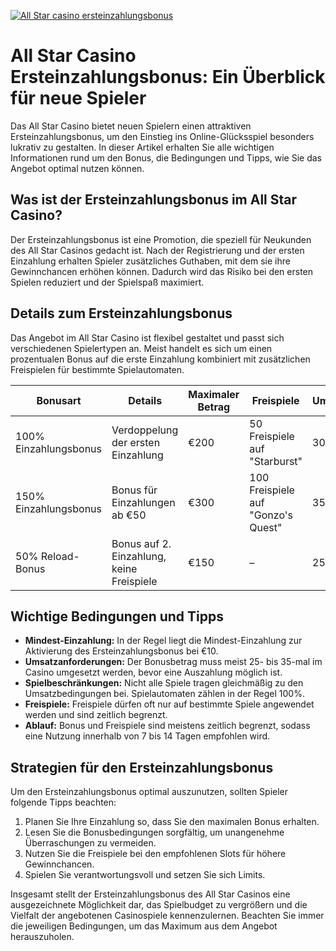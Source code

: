 [![All Star casino ersteinzahlungsbonus](https://123-caf.pages.dev/gitsignup.png)](https://vrmoo.ru/Bt82HjjY)

<h1>All Star Casino Ersteinzahlungsbonus: Ein Überblick für neue Spieler</h1>  <p>Das All Star Casino bietet neuen Spielern einen attraktiven Ersteinzahlungsbonus, um den Einstieg ins Online-Glücksspiel besonders lukrativ zu gestalten. In dieser Artikel erhalten Sie alle wichtigen Informationen rund um den Bonus, die Bedingungen und Tipps, wie Sie das Angebot optimal nutzen können.</p>  <h2>Was ist der Ersteinzahlungsbonus im All Star Casino?</h2>  <p>Der Ersteinzahlungsbonus ist eine Promotion, die speziell für Neukunden des All Star Casinos gedacht ist. Nach der Registrierung und der ersten Einzahlung erhalten Spieler zusätzliches Guthaben, mit dem sie ihre Gewinnchancen erhöhen können. Dadurch wird das Risiko bei den ersten Spielen reduziert und der Spielspaß maximiert.</p>  <h2>Details zum Ersteinzahlungsbonus</h2>  <p>Das Angebot im All Star Casino ist flexibel gestaltet und passt sich verschiedenen Spielertypen an. Meist handelt es sich um einen prozentualen Bonus auf die erste Einzahlung kombiniert mit zusätzlichen Freispielen für bestimmte Spielautomaten.</p>  <table>   <thead>     <tr>       <th>Bonusart</th>       <th>Details</th>       <th>Maximaler Betrag</th>       <th>Freispiele</th>       <th>Umsatzbedingungen</th>     </tr>   </thead>   <tbody>     <tr>       <td>100% Einzahlungsbonus</td>       <td>Verdoppelung der ersten Einzahlung</td>       <td>€200</td>       <td>50 Freispiele auf "Starburst"</td>       <td>30x Bonusbetrag</td>     </tr>     <tr>       <td>150% Einzahlungsbonus</td>       <td>Bonus für Einzahlungen ab €50</td>       <td>€300</td>       <td>100 Freispiele auf "Gonzo's Quest"</td>       <td>35x Bonusbetrag</td>     </tr>     <tr>       <td>50% Reload-Bonus</td>       <td>Bonus auf 2. Einzahlung, keine Freispiele</td>       <td>€150</td>       <td>–</td>       <td>25x Bonusbetrag</td>     </tr>   </tbody> </table>  <h2>Wichtige Bedingungen und Tipps</h2>  <ul>   <li><strong>Mindest-Einzahlung:</strong> In der Regel liegt die Mindest-Einzahlung zur Aktivierung des Ersteinzahlungsbonus bei €10.</li>   <li><strong>Umsatzanforderungen:</strong> Der Bonusbetrag muss meist 25- bis 35-mal im Casino umgesetzt werden, bevor eine Auszahlung möglich ist.</li>   <li><strong>Spielbeschränkungen:</strong> Nicht alle Spiele tragen gleichmäßig zu den Umsatzbedingungen bei. Spielautomaten zählen in der Regel 100%.</li>   <li><strong>Freispiele:</strong> Freispiele dürfen oft nur auf bestimmte Spiele angewendet werden und sind zeitlich begrenzt.</li>   <li><strong>Ablauf:</strong> Bonus und Freispiele sind meistens zeitlich begrenzt, sodass eine Nutzung innerhalb von 7 bis 14 Tagen empfohlen wird.</li> </ul>  <h2>Strategien für den Ersteinzahlungsbonus</h2>  <p>Um den Ersteinzahlungsbonus optimal auszunutzen, sollten Spieler folgende Tipps beachten:</p>  <ol>   <li>Planen Sie Ihre Einzahlung so, dass Sie den maximalen Bonus erhalten.</li>   <li>Lesen Sie die Bonusbedingungen sorgfältig, um unangenehme Überraschungen zu vermeiden.</li>   <li>Nutzen Sie die Freispiele bei den empfohlenen Slots für höhere Gewinnchancen.</li>   <li>Spielen Sie verantwortungsvoll und setzen Sie sich Limits.</li> </ol>  <p>Insgesamt stellt der Ersteinzahlungsbonus des All Star Casinos eine ausgezeichnete Möglichkeit dar, das Spielbudget zu vergrößern und die Vielfalt der angebotenen Casinospiele kennenzulernen. Beachten Sie immer die jeweiligen Bedingungen, um das Maximum aus dem Angebot herauszuholen.</p>